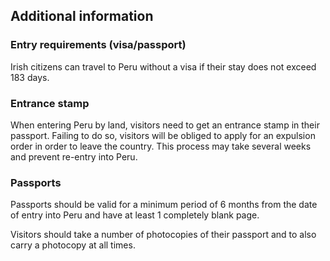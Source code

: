 ## Additional information

### **Entry requirements (visa/passport)**

Irish citizens can travel to Peru without a visa if their stay does not exceed 183 days.

### **Entrance stamp**

When entering Peru by land, visitors need to get an entrance stamp in their passport. Failing to do so, visitors will be obliged to apply for an expulsion order in order to leave the country. This process may take several weeks and prevent re-entry into Peru.

### **Passports**

Passports should be valid for a minimum period of 6 months from the date of entry into Peru and have at least 1 completely blank page.

Visitors should take a number of photocopies of their passport and to also carry a photocopy at all times.